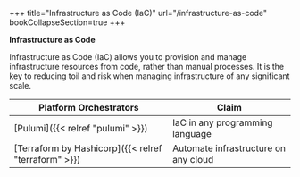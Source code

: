 +++
title="Infrastructure as Code (IaC)"
url="/infrastructure-as-code"
bookCollapseSection=true
+++

**Infrastructure as Code**

Infrastructure as Code (IaC) allows you to provision and manage infrastructure resources from code, rather than manual processes. 
It is the key to reducing toil and risk when managing infrastructure of any significant scale.

| **Platform Orchestrators**                           | **Claim**                            |
|------------------------------------------------------|--------------------------------------|
| [Pulumi]({{< relref "pulumi" >}})                    | IaC in any programming language      |
| [Terraform by Hashicorp]({{< relref "terraform" >}}) | Automate infrastructure on any cloud |
